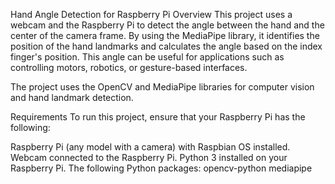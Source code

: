 
Hand Angle Detection for Raspberry Pi
Overview
This project uses a webcam and the Raspberry Pi to detect the angle between the hand and the center of the camera frame. By using the MediaPipe library, it identifies the position of the hand landmarks and calculates the angle based on the index finger's position. This angle can be useful for applications such as controlling motors, robotics, or gesture-based interfaces.

The project uses the OpenCV and MediaPipe libraries for computer vision and hand landmark detection.

Requirements
To run this project, ensure that your Raspberry Pi has the following:

Raspberry Pi (any model with a camera) with Raspbian OS installed.
Webcam connected to the Raspberry Pi.
Python 3 installed on your Raspberry Pi.
The following Python packages:
opencv-python
mediapipe
